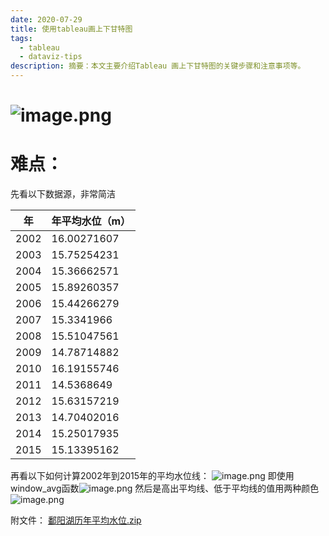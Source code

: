 ```yaml
---
date: 2020-07-29
title: 使用tableau画上下甘特图
tags:
  - tableau
  - dataviz-tips
description: 摘要：本文主要介绍Tableau 画上下甘特图的关键步骤和注意事项等。
---
```



# ![image.png](https://cdn.nlark.com/yuque/0/2020/png/93504/1596027330254-04a3795a-c384-476a-b7d9-53280a460e03.png#align=left&display=inline&height=1190&originHeight=1190&originWidth=1253&size=82352&status=done&style=none&width=1253)
# 难点：
先看以下数据源，非常简洁

| 年 | 年平均水位（m） |
| --- | --- |
| 2002 | 16.00271607 |
| 2003 | 15.75254231 |
| 2004 | 15.36662571 |
| 2005 | 15.89260357 |
| 2006 | 15.44266279 |
| 2007 | 15.3341966 |
| 2008 | 15.51047561 |
| 2009 | 14.78714882 |
| 2010 | 16.19155746 |
| 2011 | 14.5368649 |
| 2012 | 15.63157219 |
| 2013 | 14.70402016 |
| 2014 | 15.25017935 |
| 2015 | 15.13395162 |

再看以下如何计算2002年到2015年的平均水位线：
![image.png](https://cdn.nlark.com/yuque/0/2020/png/93504/1596027417148-9186d6ff-4b03-4ed0-a347-d3811dffe15e.png#align=left&display=inline&height=338&originHeight=338&originWidth=566&size=20368&status=done&style=none&width=566)
即使用window_avg函数![image.png](https://cdn.nlark.com/yuque/0/2020/png/93504/1596027432218-53a1def6-d532-4ced-9597-9ee638db80a7.png#align=left&display=inline&height=853&originHeight=853&originWidth=1098&size=102028&status=done&style=none&width=1098)
然后是高出平均线、低于平均线的值用两种颜色
![image.png](https://cdn.nlark.com/yuque/0/2020/png/93504/1596027490107-c0a653e1-c5b6-41c9-838c-b477ac51236f.png#align=left&display=inline&height=331&originHeight=331&originWidth=565&size=14982&status=done&style=none&width=565)

附文件：
[鄱阳湖历年平均水位.zip](https://www.yuque.com/attachments/yuque/0/2020/zip/93504/1596027662884-08a4e7fe-f6e9-437a-be97-5918122947d4.zip?_lake_card=%7B%22uid%22%3A%221596027663472-0%22%2C%22src%22%3A%22https%3A%2F%2Fwww.yuque.com%2Fattachments%2Fyuque%2F0%2F2020%2Fzip%2F93504%2F1596027662884-08a4e7fe-f6e9-437a-be97-5918122947d4.zip%22%2C%22name%22%3A%22%E9%84%B1%E9%98%B3%E6%B9%96%E5%8E%86%E5%B9%B4%E5%B9%B3%E5%9D%87%E6%B0%B4%E4%BD%8D.zip%22%2C%22size%22%3A31156%2C%22type%22%3A%22application%2Fx-zip-compressed%22%2C%22ext%22%3A%22zip%22%2C%22progress%22%3A%7B%22percent%22%3A99%7D%2C%22status%22%3A%22done%22%2C%22percent%22%3A0%2C%22id%22%3A%22LBfYe%22%2C%22card%22%3A%22file%22%7D)


<Comment />